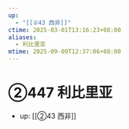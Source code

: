 ```yaml
---
up:
  - "[[②43 西非]]"
ctime: 2025-03-01T13:16:23+08:00
aliases:
  - 利比里亚
mtime: 2025-09-09T12:37:06+08:00
---
```


# ②447 利比里亚

- up: [[②43 西非]]
